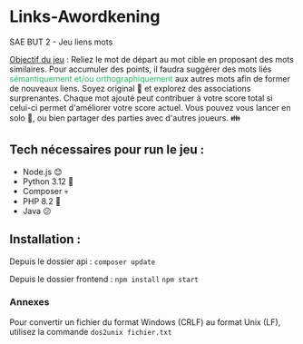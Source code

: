 # Links-Awordkening
SAE BUT 2 - Jeu liens mots

<ins>Objectif du jeu</ins> : Reliez le mot de départ au mot cible en proposant des mots similaires. Pour accumuler des points, il faudra suggérer des mots liés <span style="color: #26B260">sémantiquement et/ou orthographiquement</span> aux autres mots afin de former de nouveaux liens. Soyez original :information_desk_person: et explorez des associations surprenantes. Chaque mot ajouté peut contribuer à votre score total si celui-ci permet d'améliorer votre score actuel. Vous pouvez vous lancer en solo :man_with_gua_pi_mao:, ou bien partager des parties avec d'autres joueurs. :family:

## Tech nécessaires pour run le jeu : 
- Node.js :blush:
- Python 3.12 :snake:
- Composer :skull:
- PHP 8.2 :older_man:
- Java :confused:

## Installation :
Depuis le dossier api : 
`composer update`

Depuis le dossier frontend : 
`npm install`
`npm start`


### Annexes
Pour convertir un fichier du format Windows (CRLF) au format Unix (LF), utilisez la commande `dos2unix fichier.txt`
